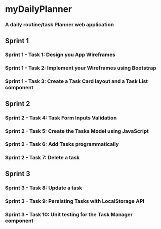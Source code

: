 # myDailyPlanner
### A daily routine/task Planner web application 
## Sprint 1
### Sprint 1 - Task 1: Design you App Wireframes
### Sprint 1 - Task 2: Implement your Wireframes using Bootstrap
### Sprint 1 - Task 3: Create a Task Card layout and a Task List component
## Sprint 2
### Sprint 2 - Task 4: Task Form Inputs Validation
### Sprint 2 - Task 5: Create the Tasks Model using JavaScript
### Sprint 2 - Task 6: Add Tasks programmatically
### Sprint 2 - Task 7: Delete a task
## Sprint 3
### Sprint 3 - Task 8: Update a task
### Sprint 3 - Task 9: Persisting Tasks with LocalStorage API
### Sprint 3 - Task 10: Unit testing for the Task Manager component



